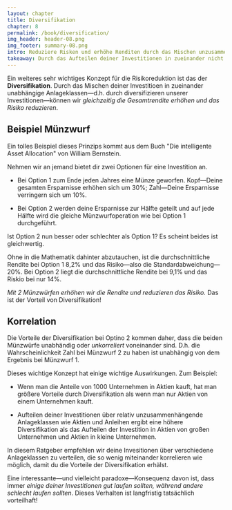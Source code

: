 ```yaml
---
layout: chapter
title: Diversifikation
chapter: 8
permalink: /book/diversification/
img_header: header-08.png
img_footer: summary-08.png
intro: Reduziere Risken und erhöhe Renditen durch das Mischen unzusammenhängender Investitionen.
takeaway: Durch das Aufteilen deiner Investitionen in zueinander nicht in Beziehung stehender Anlageklassen, kannst du deine Rendite erhöhen und dein Risiko senken.
---
```


Ein weiteres sehr wichtiges Konzept für die Risikoreduktion ist das der **Diversifikation**. Durch das Mischen deiner Investitioen in zueinander unabhängige Anlageklassen—d.h. durch diversifizieren unserer Investitionen—können wir *gleichzeitig die Gesamtrendite erhöhen und das Risiko reduzieren*.

## Beispiel Münzwurf

Ein tolles Beispiel dieses Prinzips kommt aus dem Buch "Die intelligente Asset Allocation" von William Bernstein.

Nehmen wir an jemand bietet dir zwei Optionen für eine Investition an.

- Bei Option 1 zum Ende jeden Jahres eine Münze geworfen. Kopf—Deine gesamten Ersparnisse erhöhen sich um 30%; Zahl—Deine Ersparnisse verringern sich um 10%.

- Bei Option 2 werden deine Ersparnisse zur Hälfte geteilt und auf jede Hälfte wird die gleiche Münzwurfoperation wie bei Option 1 durchgeführt.

Ist Option 2 nun besser oder schlechter als Option 1? Es scheint beides ist gleichwertig.

Ohne in die Mathematik dahinter abzutauchen, ist die durchschnittliche Rendite bei Option 1 8,2% und das Risiko—also die Standardabweichung—20%. Bei Option 2 liegt die durchschnittliche Rendite bei 9,1% und das Riskio bei nur 14%.

*Mit 2 Münzwürfen erhöhen wir die Rendite und reduzieren das Risiko.* Das ist der Vorteil von Diversifikation!

## Korrelation

Die Vorteile der Diversifikation bei Optino 2 kommen daher, dass die beiden Münzwürfe unabhändig oder *unkorreliert* voneinander sind.  D.h. die Wahrscheinlichkeit Zahl bei Münzwurf 2 zu haben ist unabhängig von dem Ergebnis bei Münzwurf 1.

Dieses wichtige Konzept hat einige wichtige Auswirkungen. Zum Beispiel:

- Wenn man die Anteile von 1000 Unternehmen in Aktien kauft, hat man größere Vorteile durch Diversifikation als wenn man nur Aktien von einem Unternehmen kauft.

- Aufteilen deiner Investitionen über relativ unzusammenhängende Anlageklassen wie Aktien und Anleihen ergibt eine höhere Diversifikation als das Aufteilen der Investition in Aktien von großen Unternehmen und Aktien in kleine Unternehmen.

In diesem Ratgeber empfehlen wir deine Invesitionen über verschiedene Anlageklassen zu verteilen, die so wenig miteinander korrelieren wie möglich, damit du die Vorteile der Diversifikation erhälst.

Eine interessante—und vielleicht paradoxe—Konsequenz davon ist, dass immer *einige deiner Investitionen gut laufen sollten, während andere schlecht laufen sollten*. Dieses Verhalten ist langfristig tatsächlich vorteilhaft! 
